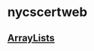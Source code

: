 # nycscertweb

## [ArrayLists](https://replit.com/@mikeinawall/cohort-3-summer-work-mikeinawall#ds/ArrayLists/AlPractice.java)
